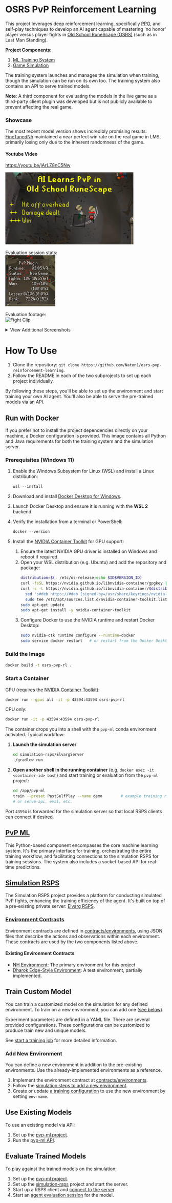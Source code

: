 # OSRS PvP Reinforcement Learning

This project leverages deep reinforcement learning, specifically [PPO](https://arxiv.org/pdf/1707.06347.pdf), and
self-play techniques to develop an AI agent capable of mastering 'no honor' player versus player fights
in [Old School RuneScape (OSRS)](https://oldschool.runescape.com/) (such as in Last Man Standing).

**Project Components:**

1. [ML Training System](#pvp-ml)
2. [Game Simulation](#simulation-rsps)

The training system launches and manages the simulation when training, though the simulation can be run on its own too.
The training system also contains an API to serve trained models.

**Note**: A third component for evaluating the models in the live game as a third-party client plugin was developed but
is not publicly available to prevent affecting the real game.

### Showcase

The most recent model version shows incredibly promising results. [FineTunedNh](pvp-ml/models) maintained a
near perfect win rate on the real game in LMS, primarily losing only due to the inherent randomness of the game.

#### Youtube Video

https://youtu.be/jArLZ8nC5Nw

[<img width=400 src="./assets/youtube-thumbnail.png">](https://youtu.be/jArLZ8nC5Nw)

Evaluation session stats:\
![LMS Session](assets/pvp-plugin.png)

Evaluation footage:\
![Fight Clip](assets/clipped-ags-kill.gif)

<details>
  <summary>View Additional Screenshots</summary>

* Win rate against scripted baseline throughout training
  ![Eval Win Rate](assets/train-eval-percent.png)

* LMS! (note: this account was used for testing/data collection too, the final trained model has ~99% win rate)
  ![LMS Stats](assets/lms-ingame-stats.png)

* First to 10k+ PvP Arena rank, and reached #1
  ![#1 Highscores](assets/pvp-arena-highscores.png)

* In-game PvP Arena rank (the game really says this)
  ![10k+ Rank](assets/pvp-area-ingame-rank.png)

</details>

# How To Use

1. Clone the repository: `git clone https://github.com/Naton1/osrs-pvp-reinforcement-learning`.
2. Follow the README in each of the two subprojects to set up each project individually.

By following these steps, you'll be able to set up the environment and start training your own AI agent. You'll also
be able to serve the pre-trained models via an API.

## Run with Docker

If you prefer not to install the project dependencies directly on your machine, a Docker configuration is provided.
This image contains all Python and Java requirements for both the training system and the simulation server.

### Prerequisites (Windows 11)

1. Enable the Windows Subsystem for Linux (WSL) and install a Linux distribution:
   ```powershell
   wsl --install
   ```
2. Download and install [Docker Desktop for Windows](https://docs.docker.com/desktop/install/windows-install/).
3. Launch Docker Desktop and ensure it is running with the **WSL 2** backend.
4. Verify the installation from a terminal or PowerShell:
   ```powershell
   docker --version
   ```

5. Install the [NVIDIA Container Toolkit](https://docs.nvidia.com/datacenter/cloud-native/container-toolkit/install-guide.html) for GPU support:
   1. Ensure the latest NVIDIA GPU driver is installed on Windows and reboot if required.
   2. Open your WSL distribution (e.g. Ubuntu) and add the repository and package:
      ```bash
      distribution=$(. /etc/os-release;echo $ID$VERSION_ID)
      curl -fsSL https://nvidia.github.io/libnvidia-container/gpgkey | sudo gpg --dearmor -o /usr/share/keyrings/nvidia-container-toolkit-keyring.gpg
      curl -s -L https://nvidia.github.io/libnvidia-container/$distribution/libnvidia-container.list | \
        sed 's#deb https://#deb [signed-by=/usr/share/keyrings/nvidia-container-toolkit-keyring.gpg] https://#g' | \
        sudo tee /etc/apt/sources.list.d/nvidia-container-toolkit.list
      sudo apt-get update
      sudo apt-get install -y nvidia-container-toolkit
      ```
   3. Configure Docker to use the NVIDIA runtime and restart Docker Desktop:
      ```bash
      sudo nvidia-ctk runtime configure --runtime=docker
      sudo service docker restart   # or restart from the Docker Desktop UI
      ```

### Build the Image

```bash
docker build -t osrs-pvp-rl .
```

### Start a Container

GPU (requires the [NVIDIA Container Toolkit](https://docs.nvidia.com/datacenter/cloud-native/container-toolkit/install-guide.html)):

```bash
docker run --gpus all -it -p 43594:43594 osrs-pvp-rl
```

CPU only:

```bash
docker run -it -p 43594:43594 osrs-pvp-rl
```

The container drops you into a shell with the `pvp-ml` conda environment activated. Typical workflow:

1. **Launch the simulation server**

   ```bash
   cd simulation-rsps/ElvargServer
   ./gradlew run
   ```

2. **Open another shell in the running container** (e.g. `docker exec -it <container-id> bash`) and start training or
   evaluation from the `pvp-ml` project:

   ```bash
   cd /app/pvp-ml
   train --preset PastSelfPlay --name demo        # example training run
   # or serve-api, eval, etc.
   ```

Port `43594` is forwarded for the simulation server so that local RSPS clients can connect if desired.

## [PvP ML](pvp-ml)

This Python-based component encompasses the core machine learning system. It's the primary interface for training,
orchestrating the entire training workflow, and facilitating connections to the simulation RSPS for training
sessions. The system also includes a socket-based API for real-time predictions.

## [Simulation RSPS](simulation-rsps)

The Simulation RSPS project provides a platform for conducting simulated PvP fights, enhancing the training efficiency
of the agent. It's built on top of a pre-existing private server: [Elvarg RSPS](https://github.com/RSPSApp/elvarg-rsps).

### [Environment Contracts](contracts)

Environment contracts are defined in [contracts/environments](contracts/environments), using JSON files that
describe the actions and observations within each environment. These contracts are used by the two components listed
above.

#### Existing Environment Contracts

* [NH Environment](contracts/environments/NhEnv.json): The primary environment for this project
* [Dharok Edge-Style Environment](contracts/environments/DharokEnv.json): A test environment, partially implemented.

## Train Custom Model

You can train a customized model on the simulation for any defined environment. To train on a new environment, you
can add one ([see below](#add-new-environment)).

Experiment parameters are defined in a YAML file. There are several provided configurations. These configurations
can be customized to produce train new and unique models.

See [start a training job](pvp-ml/README.md#start-training-job) for more detailed
information.

### Add New Environment

You can define a new environment in addition to the pre-existing environments. Use the already-implemented environments
as a reference.

1) Implement the environment contract at [contracts/environments](contracts/environments).
2) Follow the [simulation steps to add a new environment](simulation-rsps/README.md#add-new-environment).
3) Create or update [a training configuration](pvp-ml/config) to use the new environment by setting `env-name`.

## Use Existing Models

To use an existing model via API:

1. Set up the [pvp-ml project](pvp-ml/README.md#how-to-use).
2. Run the [pvp-ml API](pvp-ml/README.md#serve-models-via-api).

## Evaluate Trained Models

To play against the trained models on the simulation:

1. Set up the [pvp-ml project](pvp-ml/README.md#how-to-use).
2. Set up the [simulation-rsps](simulation-rsps/README.md#how-to-use) project and start the server.
3. Start up a RSPS client and [connect to the server](simulation-rsps/README.md#connect-to-server-via-client).
4. Start an [agent evaluation session](pvp-ml/README.md#evaluate-model-on-simulation) for the model.